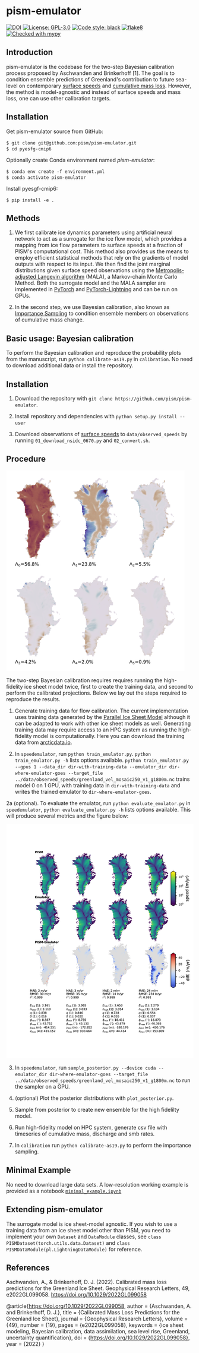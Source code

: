 # pism-emulator

[![DOI](https://zenodo.org/badge/DOI/10.5281/zenodo.6257002.svg)]( https://doi.org/10.5281/zenodo.6257002)
[![License: GPL-3.0](https://img.shields.io:/github/license/pism/pism-emulator)](https://opensource.org/licenses/GPL-3.0)
[![Code style: black](https://img.shields.io/badge/code%20style-black-000000.svg)](https://github.com/psf/black)
[![flake8](https://img.shields.io/badge/flake8-enabled-green)](https://github.com/PyCQA/flake8)
[![Checked with mypy](http://www.mypy-lang.org/static/mypy_badge.svg)](http://mypy-lang.org/)
## Introduction

pism-emulator is the codebase for the two-step Bayesian calibration process proposed by Aschwanden and Brinkerhoff [1]. The goal is to condition ensemble predictions of Greenland's contribution to future sea-level on contemporary [surface speeds](https://nsidc.org/data/NSIDC-0670/versions/1) and [cumulative mass loss](http://imbie.org). However, the method is model-agnostic and instead of surface speeds and mass loss, one can use other calibration targets.

## Installation

Get pism-emulator source from GitHub:

    $ git clone git@github.com:pism/pism-emulator.git
    $ cd pyesfg-cmip6

Optionally create Conda environment named *pism-emulator*:

    $ conda env create -f environment.yml
    $ conda activate pism-emulator

Install pyesgf-cmip6:

    $ pip install -e .


## Methods

1. We first calibrate ice dynamics parameters using artificial neural network to act as a surrogate for the ice flow model, which provides a mapping from ice flow parameters to surface speeds at a fraction of PISM's computational cost. This method also provides us the means to employ efficient statistical methods that rely on the gradients of model outputs with respect to its input. We then find the joint marginal distributions given surface speed observations using the [Metropolis-adjusted Langevin algorithm](https://en.wikipedia.org/wiki/Metropolis-adjusted_Langevin_algorithm) (MALA), a Markov-chain Monte Carlo Method. Both the surrogate model and the MALA sampler are implemented in [PyTorch](https://pytorch.org) and [PyTorch-Lightning](https://www.pytorchlightning.ai) and can be run on GPUs.

2. In the second step, we use Bayesian calibration, also known as [Importance Sampling](https://en.wikipedia.org/wiki/Importance_sampling) to condition ensemble members on observations of cumulative mass change.

## Basic usage: Bayesian calibration

To perform the Bayesian calibration and reproduce the probability plots from the manuscript, run `python calibrate-as19.py` in `calibration`. No need to download additional data or install the repository.

## Installation

1. Download the repository with `git clone https://github.com/pism/pism-emulator`.

2. Install repository and dependencies with `python setup.py install --user`

3. Download observations of [surface speeds](https://nsidc.org/data/NSIDC-0670/versions/1) to `data/observed_speeds` by running `01_download_nsidc_0670.py` and `02_convert.sh`.

## Procedure

![The first six eigen-glaciers](https://github.com/pism/pism-emulator/blob/main/images/eigenglaciers.png)


The two-step Bayesian calibration requires requires running the high-fidelity ice sheet model twice, first to create the training data, and second to perform the calibrated projections. Below we lay out the steps required to reproduce the results.

1. Generate training data for flow calibration. The current implementation uses training data generated by the [Parallel Ice Sheet Model](https://pism.io) although it can be adapted to work with other ice sheet models as well. Generating training data may require access to an HPC system as running the high-fidelity model is computationally. Here you can download the training data from [arcticdata.io](https://arcticdata.io).

2. In `speedemulator`, run `python train_emulator.py`. `python train_emulator.py -h` lists options available. `python train_emulator.py --gpus 1 --data_dir dir-with-training-data --emulator_dir dir-where-emulator-goes --target_file ../data/observed_speeds/greenland_vel_mosaic250_v1_g1800m.nc` trains model 0 on 1 GPU, with training data in `dir-with-training-data` and writes the trained emulator to `dir-where-emulator-goes`.

2a (optional). To evaluate the emulator, run `python evaluate_emulator.py` in `speedemulator`,  `python evaluate_emulator.py -h` lists options available. This will produce several metrics and the figure below:

![PISM vs Emulator](https://github.com/pism/pism-emulator/blob/main/images/speed_emulator_train.png)


3. In `speedemulator`, run `sample_posterior.py --device cuda --emulator_dir dir-where-emulator-goes --target_file ../data/observed_speeds/greenland_vel_mosaic250_v1_g1800m.nc` to run the sampler on a GPU.

4. (optional) Plot the posterior distributions with `plot_posterior.py`.

5. Sample from posterior to create new ensemble for the high fidelilty model.

6. Run high-fidelity model on HPC system, generate csv file with timeseries of cumulative mass, discharge and smb rates.

7. In `calibration` run `python calibrate-as19.py` to perform the importance sampling.

## Minimal Example

No need to download large data sets. A low-resolution working example is provided as a notebook [`minimal_example.ipynb`](https://github.com/pism/pism-emulator/blob/master/notebooks/minimal_example.ipyng)

## Extending pism-emulator

The surrogate model is ice sheet-model agnostic. If you wish to use a training data from an ice sheet model other than PISM, you need to implement your own `Dataset` and `DataModule` classes, see `class PISMDataset(torch.utils.data.Dataset)` and `class PISMDataModule(pl.LightningDataModule)` for reference.

## References

Aschwanden, A., & Brinkerhoff, D. J. (2022). Calibrated mass loss predictions for the Greenland Ice Sheet. Geophysical Research Letters, 49, e2022GL099058. https://doi.org/10.1029/2022GL099058

@article{https://doi.org/10.1029/2022GL099058,
author = {Aschwanden, A. and Brinkerhoff, D. J.},
title = {Calibrated Mass Loss Predictions for the Greenland Ice Sheet},
journal = {Geophysical Research Letters},
volume = {49},
number = {19},
pages = {e2022GL099058},
keywords = {ice sheet modeling, Bayesian calibration, data assimilation, sea level rise, Greenland, uncertainty quantification},
doi = {https://doi.org/10.1029/2022GL099058},
year = {2022}
}
